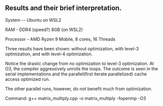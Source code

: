 ## Results and their brief interpretation. 

System -- Ubuntu on WSL2

RAM - DDR4 (speed?) 8GB (on WSL2)

Processor - AMD Ryzen 9 Mobile, 8 cores, 16 Threads

Three results have been shown: without optimization, with level-3 optimization, and with level-4 optimization.

Notice the drastic change from no optimization to level-3 optimization. At O3, the compiler aggressively unrolls the loops. The outcome is seen in the serial implementations and the parallel(first iterate parallelized) cache access optimized run. 

The other parallel runs, however, do not benefit much from optimization. 

Command: g++ matrix_multiply.cpp -o matrix_multiply -fopenmp -O3
